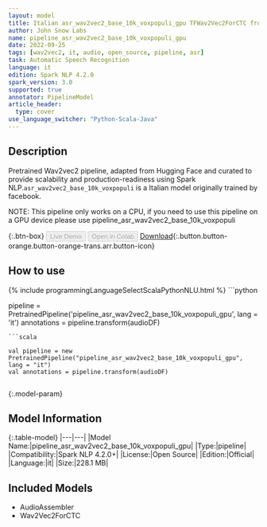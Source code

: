 ```yaml
---
layout: model
title: Italian asr_wav2vec2_base_10k_voxpopuli_gpu TFWav2Vec2ForCTC from facebook
author: John Snow Labs
name: pipeline_asr_wav2vec2_base_10k_voxpopuli_gpu
date: 2022-09-25
tags: [wav2vec2, it, audio, open_source, pipeline, asr]
task: Automatic Speech Recognition
language: it
edition: Spark NLP 4.2.0
spark_version: 3.0
supported: true
annotator: PipelineModel
article_header:
  type: cover
use_language_switcher: "Python-Scala-Java"
---
```


## Description

Pretrained Wav2vec2  pipeline, adapted from Hugging Face and curated to provide scalability and production-readiness using Spark NLP.`asr_wav2vec2_base_10k_voxpopuli` is a Italian model originally trained by facebook.

NOTE: This pipeline only works on a CPU, if you need to use this pipeline on a GPU device please use pipeline_asr_wav2vec2_base_10k_voxpopuli

{:.btn-box}
<button class="button button-orange" disabled>Live Demo</button>
<button class="button button-orange" disabled>Open in Colab</button>
[Download](https://s3.amazonaws.com/auxdata.johnsnowlabs.com/public/models/pipeline_asr_wav2vec2_base_10k_voxpopuli_gpu_it_4.2.0_3.0_1664077943734.zip){:.button.button-orange.button-orange-trans.arr.button-icon}

## How to use



<div class="tabs-box" markdown="1">
{% include programmingLanguageSelectScalaPythonNLU.html %}
```python

pipeline = PretrainedPipeline('pipeline_asr_wav2vec2_base_10k_voxpopuli_gpu', lang = 'it')
annotations =  pipeline.transform(audioDF)
    
```
```scala

val pipeline = new PretrainedPipeline("pipeline_asr_wav2vec2_base_10k_voxpopuli_gpu", lang = "it")
val annotations = pipeline.transform(audioDF)
    
```
</div>

{:.model-param}
## Model Information

{:.table-model}
|---|---|
|Model Name:|pipeline_asr_wav2vec2_base_10k_voxpopuli_gpu|
|Type:|pipeline|
|Compatibility:|Spark NLP 4.2.0+|
|License:|Open Source|
|Edition:|Official|
|Language:|it|
|Size:|228.1 MB|

## Included Models

- AudioAssembler
- Wav2Vec2ForCTC
